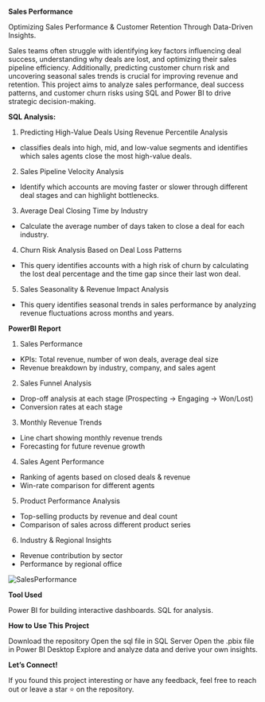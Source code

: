 **Sales Performance**

Optimizing Sales Performance & Customer Retention Through Data-Driven Insights.

Sales teams often struggle with identifying key factors influencing deal success, understanding why deals are lost, and optimizing their sales pipeline efficiency. Additionally, predicting customer churn risk and 
uncovering seasonal sales trends is crucial for improving revenue and retention. This project aims to analyze sales performance, deal success patterns, and customer churn risks using SQL and Power BI to drive strategic 
decision-making.

**SQL Analysis:**

1. Predicting High-Value Deals Using Revenue Percentile Analysis 
- classifies deals into high, mid, and low-value segments and identifies which sales agents close the most high-value deals.
2. Sales Pipeline Velocity Analysis
- Identify which accounts are moving faster or slower through different deal stages and can highlight bottlenecks.
3. Average Deal Closing Time by Industry
- Calculate the average number of days taken to close a deal for each industry.
4. Churn Risk Analysis Based on Deal Loss Patterns
- This query identifies accounts with a high risk of churn by calculating the lost deal percentage and the time gap since their last won deal.
5. Sales Seasonality & Revenue Impact Analysis
- This query identifies seasonal trends in sales performance by analyzing revenue fluctuations across months and years.

**PowerBI Report**
1. Sales Performance 
- KPIs: Total revenue, number of won deals, average deal size
- Revenue breakdown by industry, company, and sales agent
2. Sales Funnel Analysis
- Drop-off analysis at each stage (Prospecting → Engaging → Won/Lost)
- Conversion rates at each stage
3. Monthly Revenue Trends
- Line chart showing monthly revenue trends
- Forecasting for future revenue growth
4. Sales Agent Performance
- Ranking of agents based on closed deals & revenue
- Win-rate comparison for different agents
5. Product Performance Analysis
- Top-selling products by revenue and deal count
- Comparison of sales across different product series
6. Industry & Regional Insights
- Revenue contribution by sector
- Performance by regional office

![SalesPerformance](https://github.com/user-attachments/assets/6dbefe98-4a8c-4128-8d1f-bd6b9247917d)

**Tool Used**

Power BI for building interactive dashboards.
SQL for analysis.

**How to Use This Project**

Download the repository
Open the sql file in SQL Server
Open the .pbix file in Power BI Desktop
Explore and analyze data and derive your own insights.

**Let’s Connect!**

If you found this project interesting or have any feedback, feel free to reach out or leave a star ⭐ on the repository.





